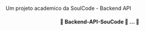# 
Um projeto academico da SoulCode - Backend API

<h4 align="center"> 🚧  Backend-API-SouCode 🚀 ...  🚧</h4>


